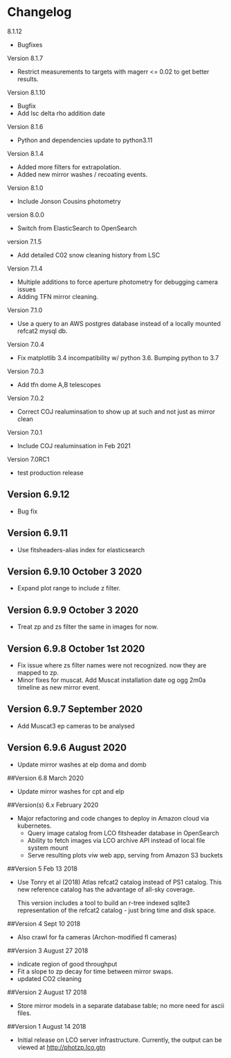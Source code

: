 # Changelog
8.1.12
* Bugfixes

Version 8.1.7
* Restrict measurements to targets with magerr <= 0.02 to get better results. 

Version 8.1.10
* Bugfix
* Add lsc delta rho addition date

Version 8.1.6
* Python and dependencies update to python3.11

Version 8.1.4
* Added more filters for extrapolation.
* Added new mirror washes / recoating events. 

Version 8.1.0
* Include Jonson Cousins photometry

version 8.0.0
* Switch from ElasticSearch to OpenSearch

version 7.1.5
* Add detailed C02 snow cleaning history from LSC

Version 7.1.4

* Multiple additions to force aperture photometry for debugging camera issues
* Adding TFN mirror cleaning.  

Version 7.1.0
* Use a query to an AWS postgres database instead of a locally mounted refcat2 mysql db.

Version 7.0.4
* Fix matplotlib 3.4 incompatibility w/ python 3.6. Bumping python to 3.7

Version 7.0.3
* Add tfn dome A,B telescopes

Version 7.0.2
* Correct COJ realuminsation to show up at such and not just as mirror clean

Version 7.0.1
*  Include COJ realuminsation in Feb 2021

Version 7.0RC1
* test production release

## Version 6.9.12
* Bug fix

## Version 6.9.11
* Use fitsheaders-alias index for elasticsearch

## Version 6.9.10 October 3 2020
* Expand plot range to include z filter.

## Version 6.9.9 October 3 2020
* Treat zp and zs filter the same in images for now. 

## Version 6.9.8 October 1st 2020
* Fix issue where zs filter names were not recognized. now they are mapped to zp. 
* Minor fixes for muscat. Add Muscat installation date og ogg 2m0a timeline as new mirror event.  

## Version 6.9.7 September 2020
* Add Muscat3 ep cameras to be analysed

## Version 6.9.6 August 2020
* Update mirror washes at elp doma and domb

##Version 6.8 March 2020
* Update mirror washes for cpt and elp

##Version(s) 6.x February 2020

* Major refactoring and code changes to deploy in Amazon cloud via kubernetes.
  * Query image catalog from LCO fitsheader database in OpenSearch
  * Ability to fetch images via LCO archive API instead of local file system mount
  * Serve resulting plots viw web app, serving from Amazon S3 buckets 

##Version 5 Feb 13 2018

* Use Tonry et al (2018) Atlas refcat2 catalog instead of PS1 catalog. This new reference 
  catalog has the advantage of all-sky coverage. 
  
  This version includes a tool to build an r-tree indexed sqlite3 representation of the refcat2 
  catalog - just bring time and disk space.    

##Version 4 Sept 10 2018

* Also crawl for fa cameras (Archon-modified fl cameras)

##Version 3 August 27 2018 

* indicate region of good throughput 
* Fit a slope to zp decay for time between mirror swaps.
* updated CO2 cleaning

##Version 2 August 17 2018

* Store mirror models in a separate database table; no more need for ascii files.

##Version 1  August 14 2018

* Initial release on LCO server infrastructure. Currently, the output can be viewed at  http://photzp.lco.gtn 

